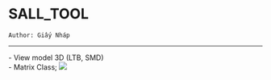 # SALL_TOOL
<code>Author: Giấy Nháp</code>
<hr>
- View model 3D (LTB, SMD)<br>
- Matrix Class;
<img src= "https://scontent.fhan3-1.fna.fbcdn.net/v/t1.0-0/p206x206/19260761_725842554262860_3755573293501588669_n.jpg?oh=dcd5efa638829223700664cdbaadc1f5&oe=59F00391">

